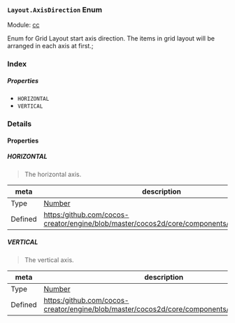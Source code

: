 ### `Layout.AxisDirection` Enum



Module: [cc](../modules/cc.md)




Enum for Grid Layout start axis direction.
The items in grid layout will be arranged in each axis at first.;

### Index

##### Properties

  - `HORIZONTAL`
  - `VERTICAL`

### Details

#### Properties


##### HORIZONTAL

> The horizontal axis.

| meta | description |
|------|-------------|
| Type | <a href="https://developer.mozilla.org/en/JavaScript/Reference/Global_Objects/Number" class="crosslink external" target="_blank">Number</a> |
| Defined | [https:/github.com/cocos-creator/engine/blob/master/cocos2d/core/components/CCLayout.js:96](https:/github.com/cocos-creator/engine/blob/master/cocos2d/core/components/CCLayout.js#L96) |



##### VERTICAL

> The vertical axis.

| meta | description |
|------|-------------|
| Type | <a href="https://developer.mozilla.org/en/JavaScript/Reference/Global_Objects/Number" class="crosslink external" target="_blank">Number</a> |
| Defined | [https:/github.com/cocos-creator/engine/blob/master/cocos2d/core/components/CCLayout.js:102](https:/github.com/cocos-creator/engine/blob/master/cocos2d/core/components/CCLayout.js#L102) |


